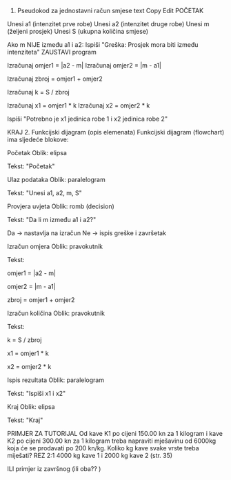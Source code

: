 1. Pseudokod za jednostavni račun smjese
text
Copy
Edit
POČETAK

Unesi a1 (intenzitet prve robe)
Unesi a2 (intenzitet druge robe)
Unesi m (željeni prosjek)
Unesi S (ukupna količina smjese)

Ako m NIJE između a1 i a2:
    Ispiši "Greška: Prosjek mora biti između intenziteta"
    ZAUSTAVI program

Izračunaj omjer1 = |a2 - m|
Izračunaj omjer2 = |m - a1|

Izračunaj zbroj = omjer1 + omjer2

Izračunaj k = S / zbroj

Izračunaj x1 = omjer1 * k
Izračunaj x2 = omjer2 * k

Ispiši "Potrebno je x1 jedinica robe 1 i x2 jedinica robe 2"

KRAJ
2. Funkcijski dijagram (opis elemenata)
Funkcijski dijagram (flowchart) ima sljedeće blokove:

Početak
Oblik: elipsa

Tekst: "Početak"

Ulaz podataka
Oblik: paralelogram

Tekst: "Unesi a1, a2, m, S"

Provjera uvjeta
Oblik: romb (decision)

Tekst: "Da li m između a1 i a2?"

Da → nastavlja na izračun
Ne → ispis greške i završetak

Izračun omjera
Oblik: pravokutnik

Tekst:

omjer1 = |a2 - m|

omjer2 = |m - a1|

zbroj = omjer1 + omjer2

Izračun količina
Oblik: pravokutnik

Tekst:

k = S / zbroj

x1 = omjer1 * k

x2 = omjer2 * k

Ispis rezultata
Oblik: paralelogram

Tekst: "Ispiši x1 i x2"

Kraj
Oblik: elipsa

Tekst: "Kraj"



PRIMJER ZA TUTORIJAL
Od kave K1 po cijeni 150.00 kn za 1 kilogram i kave K2 po cijeni 300.00 kn za 1 kilogram treba napraviti mješavinu od 6000kg koja će se prodavati po 200 kn/kg. Koliko kg kave svake vrste treba miješati? 
REZ 2:1
4000 kg kave 1 i 2000 kg kave 2 (str. 35)

ILI primjer iz završnog (ili oba?? )